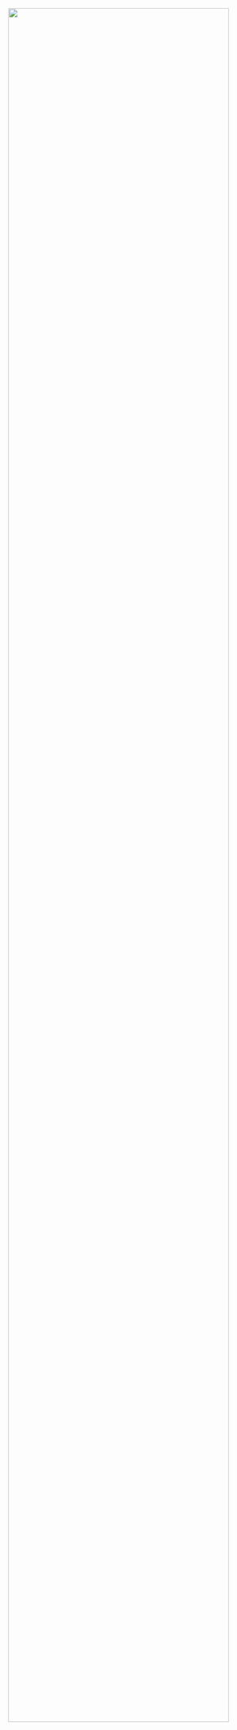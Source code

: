 <a href="https://github.com/ashutosh00710/github-readme-activity-graph">
    <img src="https://github-readme-activity-graph.vercel.app/graph?username=sey2&theme=github-compact" width=94%/>
</a>
